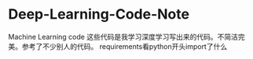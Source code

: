 # Deep-Learning-Code-Note
Machine Learning code 
这些代码是我学习深度学习写出来的代码。不简洁完美。参考了不少别人的代码。
requirements看python开头import了什么
